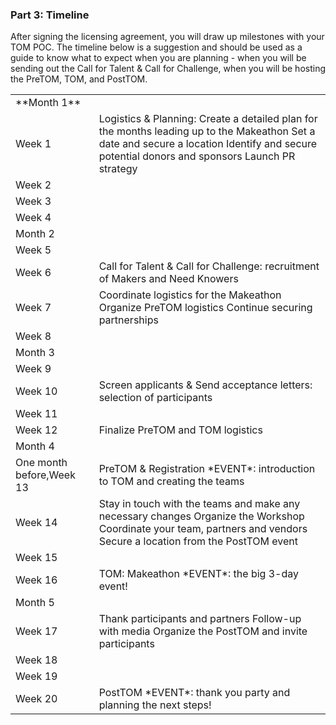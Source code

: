 ### Part 3: Timeline

After signing the licensing agreement, you will draw up milestones with your TOM POC. The timeline below is a suggestion and should be used as a guide to know what to expect when you are planning - when you will be sending out the Call for Talent & Call for Challenge, when you will be hosting the PreTOM, TOM, and PostTOM.

<table>
  <tr>
    <td>**Month 1**</td>
    <td></td>
  </tr>
  <tr>
    <td>Week 1</td>
    <td>Logistics & Planning:
Create a detailed plan for the months leading up to the Makeathon 
Set a date and secure a location
Identify and secure potential donors and sponsors 
Launch PR strategy
</td>
  </tr>
  <tr>
    <td>Week 2</td>
    <td></td>
  </tr>
  <tr>
    <td>Week 3</td>
    <td></td>
  </tr>
  <tr>
    <td>Week 4</td>
    <td></td>
  </tr>
  <tr>
    <td>Month 2</td>
    <td></td>
  </tr>
  <tr>
    <td>Week 5</td>
    <td></td>
  </tr>
  <tr>
    <td>Week 6</td>
    <td>Call for Talent & Call for Challenge: recruitment of Makers and Need Knowers</td>
  </tr>
  <tr>
    <td>Week 7</td>
    <td>Coordinate logistics for the Makeathon
Organize PreTOM logistics
Continue securing partnerships

</td>
  </tr>
  <tr>
    <td>Week 8</td>
    <td></td>
  </tr>
  <tr>
    <td>Month 3</td>
    <td></td>
  </tr>
  <tr>
    <td>Week 9</td>
    <td></td>
  </tr>
  <tr>
    <td>Week 10</td>
    <td>Screen applicants & Send acceptance letters: selection of participants</td>
  </tr>
  <tr>
    <td>Week 11</td>
    <td></td>
  </tr>
  <tr>
    <td>Week 12</td>
    <td>Finalize PreTOM and TOM logistics</td>
  </tr>
  <tr>
    <td>Month 4</td>
    <td></td>
  </tr>
  <tr>
    <td>One month before,Week 13</td>
    <td>PreTOM & Registration *EVENT*: introduction to TOM and creating the teams</td>
  </tr>
  <tr>
    <td>Week 14</td>
    <td>Stay in touch with the teams and make any necessary changes
Organize the Workshop
Coordinate your team, partners and vendors
Secure a location from the PostTOM event</td>
  </tr>
  <tr>
    <td>Week 15</td>
    <td></td>
  </tr>
  <tr>
    <td>Week 16</td>
    <td>TOM: Makeathon *EVENT*: the big 3-day event!</td>
  </tr>
  <tr>
    <td>Month 5</td>
    <td></td>
  </tr>
  <tr>
    <td>Week 17</td>
    <td>Thank participants and partners
Follow-up with media
Organize the PostTOM and invite participants</td>
  </tr>
  <tr>
    <td>Week 18</td>
    <td></td>
  </tr>
  <tr>
    <td>Week 19</td>
    <td></td>
  </tr>
  <tr>
    <td>Week 20</td>
    <td>PostTOM *EVENT*: thank you party and planning the next steps!</td>
  </tr>
</table>
